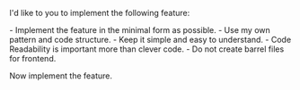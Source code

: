 I'd like to you to implement the following feature:

<guidelines>
- Implement the feature in the minimal form as possible.
- Use my own pattern and code structure.
- Keep it simple and easy to understand.
- Code Readability is important more than clever code.
- Do not create barrel files for frontend.
</guidelines>

Now implement the feature.